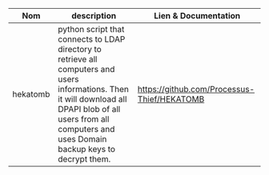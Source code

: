 | Nom      | description                                                                                                                                                                                                       | Lien & Documentation                        |
| -------- | ----------------------------------------------------------------------------------------------------------------------------------------------------------------------------------------------------------------- | ------------------------------------------- |
| hekatomb | python script that connects to LDAP directory to retrieve all computers and users informations. Then it will download all DPAPI blob of all users from all computers and uses Domain backup keys to decrypt them. | https://github.com/Processus-Thief/HEKATOMB |